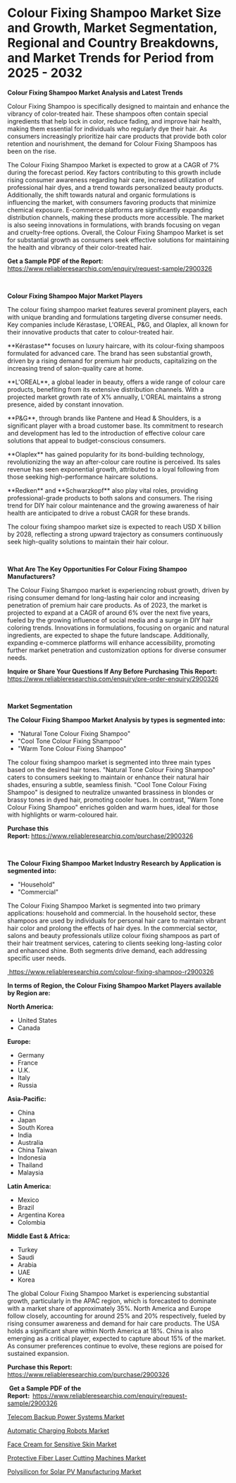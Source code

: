 <p><h1>Colour Fixing Shampoo Market Size and Growth, Market Segmentation, Regional and Country Breakdowns, and Market Trends for Period from 2025 -  2032</h1></p><p><strong>Colour Fixing Shampoo Market Analysis and Latest Trends</strong></p>
<p><p>Colour Fixing Shampoo is specifically designed to maintain and enhance the vibrancy of color-treated hair. These shampoos often contain special ingredients that help lock in color, reduce fading, and improve hair health, making them essential for individuals who regularly dye their hair. As consumers increasingly prioritize hair care products that provide both color retention and nourishment, the demand for Colour Fixing Shampoos has been on the rise.</p><p>The Colour Fixing Shampoo Market is expected to grow at a CAGR of 7% during the forecast period. Key factors contributing to this growth include rising consumer awareness regarding hair care, increased utilization of professional hair dyes, and a trend towards personalized beauty products. Additionally, the shift towards natural and organic formulations is influencing the market, with consumers favoring products that minimize chemical exposure. E-commerce platforms are significantly expanding distribution channels, making these products more accessible. The market is also seeing innovations in formulations, with brands focusing on vegan and cruelty-free options. Overall, the Colour Fixing Shampoo Market is set for substantial growth as consumers seek effective solutions for maintaining the health and vibrancy of their color-treated hair.</p></p>
<p><strong>Get a Sample PDF of the Report:&nbsp;</strong> <a href="https://www.reliableresearchiq.com/enquiry/request-sample/2900326?utm_campaign=1842&utm_medium=2&utm_source=Github&utm_content=ia&utm_term=16032025&utm_id=colour-fixing-shampoo">https://www.reliableresearchiq.com/enquiry/request-sample/2900326</a></p>
<p>&nbsp;</p>
<p><strong>Colour Fixing Shampoo Major Market Players</strong></p>
<p><p>The colour fixing shampoo market features several prominent players, each with unique branding and formulations targeting diverse consumer needs. Key companies include Kérastase, L'OREAL, P&G, and Olaplex, all known for their innovative products that cater to colour-treated hair.</p><p>**Kérastase** focuses on luxury haircare, with its colour-fixing shampoos formulated for advanced care. The brand has seen substantial growth, driven by a rising demand for premium hair products, capitalizing on the increasing trend of salon-quality care at home.</p><p>**L'OREAL**, a global leader in beauty, offers a wide range of colour care products, benefiting from its extensive distribution channels. With a projected market growth rate of X% annually, L'OREAL maintains a strong presence, aided by constant innovation.</p><p>**P&G**, through brands like Pantene and Head & Shoulders, is a significant player with a broad customer base. Its commitment to research and development has led to the introduction of effective colour care solutions that appeal to budget-conscious consumers.</p><p>**Olaplex** has gained popularity for its bond-building technology, revolutionizing the way an after-colour care routine is perceived. Its sales revenue has seen exponential growth, attributed to a loyal following from those seeking high-performance haircare solutions.</p><p>**Redken** and **Schwarzkopf** also play vital roles, providing professional-grade products to both salons and consumers. The rising trend for DIY hair colour maintenance and the growing awareness of hair health are anticipated to drive a robust CAGR for these brands.</p><p>The colour fixing shampoo market size is expected to reach USD X billion by 2028, reflecting a strong upward trajectory as consumers continuously seek high-quality solutions to maintain their hair colour.</p></p>
<p>&nbsp;</p>
<p><strong>What Are The Key Opportunities For Colour Fixing Shampoo Manufacturers?</strong></p>
<p><p>The Colour Fixing Shampoo market is experiencing robust growth, driven by rising consumer demand for long-lasting hair color and increasing penetration of premium hair care products. As of 2023, the market is projected to expand at a CAGR of around 6% over the next five years, fueled by the growing influence of social media and a surge in DIY hair coloring trends. Innovations in formulations, focusing on organic and natural ingredients, are expected to shape the future landscape. Additionally, expanding e-commerce platforms will enhance accessibility, promoting further market penetration and customization options for diverse consumer needs.</p></p>
<p><strong>Inquire or Share Your Questions If Any Before Purchasing This Report:</strong> <a href="https://www.reliableresearchiq.com/enquiry/pre-order-enquiry/2900326?utm_campaign=1842&utm_medium=2&utm_source=Github&utm_content=ia&utm_term=16032025&utm_id=colour-fixing-shampoo">https://www.reliableresearchiq.com/enquiry/pre-order-enquiry/2900326</a></p>
<p>&nbsp;</p>
<p><strong>Market Segmentation</strong></p>
<p><strong>The Colour Fixing Shampoo Market Analysis by types is segmented into:</strong></p>
<p><ul><li>"Natural Tone Colour Fixing Shampoo"</li><li>"Cool Tone Colour Fixing Shampoo"</li><li>"Warm Tone Colour Fixing Shampoo"</li></ul></p>
<p><p>The colour fixing shampoo market is segmented into three main types based on the desired hair tones. "Natural Tone Colour Fixing Shampoo" caters to consumers seeking to maintain or enhance their natural hair shades, ensuring a subtle, seamless finish. "Cool Tone Colour Fixing Shampoo" is designed to neutralize unwanted brassiness in blondes or brassy tones in dyed hair, promoting cooler hues. In contrast, "Warm Tone Colour Fixing Shampoo" enriches golden and warm hues, ideal for those with highlights or warm-coloured hair.</p></p>
<p><strong>Purchase this Report:&nbsp;</strong><a href="https://www.reliableresearchiq.com/purchase/2900326?utm_campaign=1842&utm_medium=2&utm_source=Github&utm_content=ia&utm_term=16032025&utm_id=colour-fixing-shampoo">https://www.reliableresearchiq.com/purchase/2900326</a></p>
<p>&nbsp;</p>
<p><strong>The Colour Fixing Shampoo Market Industry Research by Application is segmented into:</strong></p>
<p><ul><li>"Household"</li><li>"Commercial"</li></ul></p>
<p><p>The Colour Fixing Shampoo Market is segmented into two primary applications: household and commercial. In the household sector, these shampoos are used by individuals for personal hair care to maintain vibrant hair color and prolong the effects of hair dyes. In the commercial sector, salons and beauty professionals utilize colour fixing shampoos as part of their hair treatment services, catering to clients seeking long-lasting color and enhanced shine. Both segments drive demand, each addressing specific user needs.</p></p>
<p><a href="https://www.reliableresearchiq.com/colour-fixing-shampoo-r2900326?utm_campaign=1842&utm_medium=2&utm_source=Github&utm_content=ia&utm_term=16032025&utm_id=colour-fixing-shampoo">&nbsp;https://www.reliableresearchiq.com/colour-fixing-shampoo-r2900326</a></p>
<p><strong>In terms of Region, the Colour Fixing Shampoo Market Players available by Region are:</strong></p>
<p>
    <p> <strong> North America: </strong>
        <ul>
            <li>United States</li>
            <li>Canada</li>
        </ul>
        </p> 
    <p> <strong> Europe: </strong>
        <ul>
            <li>Germany</li>
            <li>France</li>
            <li>U.K.</li>
            <li>Italy</li>
            <li>Russia</li>
        </ul>
        </p> 
    <p> <strong> Asia-Pacific: </strong>
        <ul>
            <li>China</li>
            <li>Japan</li>
            <li>South Korea</li>
            <li>India</li>
            <li>Australia</li>
            <li>China Taiwan</li>
            <li>Indonesia</li>
            <li>Thailand</li>
            <li>Malaysia</li>
        </ul>
        </p> 
    <p> <strong> Latin America: </strong>
        <ul>
            <li>Mexico</li>
            <li>Brazil</li>
            <li>Argentina Korea</li>
            <li>Colombia</li>
        </ul>
        </p> 
    <p> <strong> Middle East & Africa: </strong>
        <ul>
            <li>Turkey</li>
            <li>Saudi</li>
            <li>Arabia</li>
            <li>UAE</li>
            <li>Korea</li>
        </ul>
    </p>
    </p>
<p><p>The global Colour Fixing Shampoo Market is experiencing substantial growth, particularly in the APAC region, which is forecasted to dominate with a market share of approximately 35%. North America and Europe follow closely, accounting for around 25% and 20% respectively, fueled by rising consumer awareness and demand for hair care products. The USA holds a significant share within North America at 18%. China is also emerging as a critical player, expected to capture about 15% of the market. As consumer preferences continue to evolve, these regions are poised for sustained expansion.</p></p>
<p><strong>Purchase this Report: </strong><a href="https://www.reliableresearchiq.com/purchase/2900326?utm_campaign=1842&utm_medium=2&utm_source=Github&utm_content=ia&utm_term=16032025&utm_id=colour-fixing-shampoo">https://www.reliableresearchiq.com/purchase/2900326</a></p>
<p>&nbsp;<strong>Get a Sample PDF of the Report:&nbsp;&nbsp;</strong><a href="https://www.reliableresearchiq.com/enquiry/request-sample/2900326?utm_campaign=1842&utm_medium=2&utm_source=Github&utm_content=ia&utm_term=16032025&utm_id=colour-fixing-shampoo">https://www.reliableresearchiq.com/enquiry/request-sample/2900326</a></p>
<p><strong></strong></p>
<p><p><a href="https://github.com/sternymkere4/Market-Research-Report-List-1/blob/main/telecom-backup-power-systems-market.md?utm_campaign=1842&utm_medium=2&utm_source=Github&utm_content=ia&utm_term=16032025&utm_id=colour-fixing-shampoo">Telecom Backup Power Systems Market</a></p><p><a href="https://github.com/snaikraso/Market-Research-Report-List-1/blob/main/automatic-charging-robots-market.md?utm_campaign=1842&utm_medium=2&utm_source=Github&utm_content=ia&utm_term=16032025&utm_id=colour-fixing-shampoo">Automatic Charging Robots Market</a></p><p><a href="https://github.com/shimweummul/Market-Research-Report-List-1/blob/main/face-cream-for-sensitive-skin-market.md?utm_campaign=1842&utm_medium=2&utm_source=Github&utm_content=ia&utm_term=16032025&utm_id=colour-fixing-shampoo">Face Cream for Sensitive Skin Market</a></p><p><a href="https://github.com/kadutjoelly83/Market-Research-Report-List-1/blob/main/protective-fiber-laser-cutting-machines-market.md?utm_campaign=1842&utm_medium=2&utm_source=Github&utm_content=ia&utm_term=16032025&utm_id=colour-fixing-shampoo">Protective Fiber Laser Cutting Machines Market</a></p><p><a href="https://github.com/bauldlimle6h/Market-Research-Report-List-1/blob/main/polysilicon-for-solar-pv-manufacturing-market.md?utm_campaign=1842&utm_medium=2&utm_source=Github&utm_content=ia&utm_term=16032025&utm_id=colour-fixing-shampoo">Polysilicon for Solar PV Manufacturing Market</a></p></p>